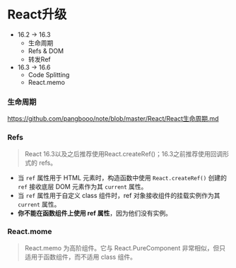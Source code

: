 # React升级
*  16.2 -> 16.3
    * 生命周期
    * Refs & DOM
    * 转发Ref
* 16.3 -> 16.6
    * Code Splitting
    * React.memo

### 生命周期
https://github.com/pangbooo/note/blob/master/React/React生命周期.md

### Refs
> React 16.3以及之后推荐使用React.createRef()；16.3之前推荐使用回调形式的 refs。

* 当 ```ref``` 属性用于 HTML 元素时，构造函数中使用 ```React.createRef()``` 创建的 ```ref``` 接收底层 DOM 元素作为其 ```current``` 属性。
* 当 ```ref``` 属性用于自定义 class 组件时，ref 对象接收组件的挂载实例作为其 ```current``` 属性。
*  __你不能在函数组件上使用 ref 属性__，因为他们没有实例。

### React.mome
> React.memo 为高阶组件。它与 React.PureComponent 非常相似，但只适用于函数组件，而不适用 class 组件。

    
